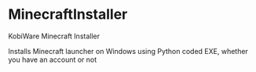 # MinecraftInstaller
KobiWare Minecraft Installer

Installs Minecraft launcher on Windows using Python coded EXE, whether you have an account or not
